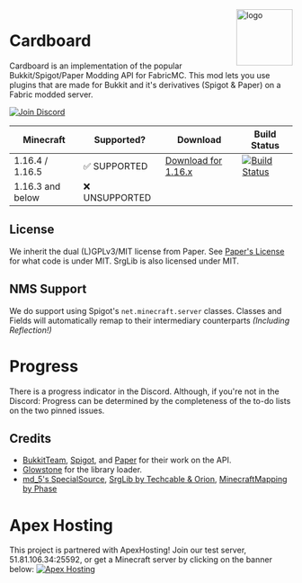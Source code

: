 
<img align="right" alt="logo" width="100" src="https://avatars.githubusercontent.com/u/69881494?s=400&u=bb23160685d98cbe7641f4ea428d3591ab210dd6&v=4">

# Cardboard
Cardboard is an implementation of the popular Bukkit/Spigot/Paper Modding API for FabricMC. This mod lets you use plugins that are made for Bukkit and it's derivatives (Spigot & Paper) on a Fabric modded server.

[![Join Discord](https://img.shields.io/badge/Discord-Join-7289DA?logo=discord&style=flat-square)](https://discord.gg/Qp4a2Nj)

| Minecraft       | Supported?                | Download      | Build Status |
|-----------------|---------------------------|---------------|----------------------|
| 1.16.4 / 1.16.5 | &#x2705; SUPPORTED        | [Download for 1.16.x](https://cardboardpowered.org/download/) | [![Build Status](https://img.shields.io/jenkins/build?jobUrl=https://ci.codemc.io/job/IsaiahPatton/job/Cardboard/&style=flat-square)](https://cardboardpowered.org/download) |
| 1.16.3 and below | &#x274C; UNSUPPORTED      |            | |


## License
We inherit the dual (L)GPLv3/MIT license from Paper.
See [Paper's License](https://github.com/PaperMC/Paper/blob/master/LICENSE.md) for what code is under MIT.
SrgLib is also licensed under MIT.

## NMS Support
We do support using Spigot's ``net.minecraft.server`` classes. 
Classes and Fields will automatically remap to their intermediary counterparts *(Including Reflection!)*

# Progress
There is a progress indicator in the Discord. Although, if you're not in the Discord:
Progress can be determined by the completeness of the to-do lists on the two pinned issues.

## Credits
* [BukkitTeam](https://bukkit.org/), [Spigot](https://spigotmc.org/), and [Paper](https://papermc.io/) for their work on the API.
* [Glowstone](https://glowstone.net) for the library loader.
* [md_5's SpecialSource](https://github.com/md-5/SpecialSource), [SrgLib by Techcable & Orion](https://github.com/OrionMinecraft/SrgLib), [MinecraftMapping by Phase](https://github.com/phase/MinecraftMapping/)

# Apex Hosting 
This project is partnered with ApexHosting! Join our test server, 51.81.106.34:25592, or get a Minecraft server by clicking on the banner below:
[![Apex Hosting](https://cdn.apexminecrafthosting.com/img/theme/apex-hosting-mobile.png)](https://billing.apexminecrafthosting.com/aff.php?aff=3548)
